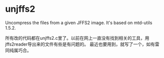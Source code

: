 # unjffs2
Uncompress the files from a given JFFS2 image. It's based on mtd-utils 1.5.2.

所有改的代码都在unjffs2.c里了。以前在网上一直没有找到相关的工具，用jffs2reader导出来的文件有些是有问题的。
最近也要用到，就写了一个，如有雷同纯属巧合。
